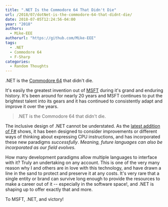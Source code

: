```yaml
---
title: ".NET Is the Commodore 64 That Didn't Die"
url: /2018/07/dotNet-is-the-commodore-64-that-didnt-die/
date: 2018-07-05T12:24:56-04:00
year: "2018"
authors:
  - Mike-EEE
authorurl: "https://github.com/Mike-EEE"
tags:
  - .NET
  - Commodore 64
  - F-Sharp
categories:
  - Random Thoughts
---
```


.NET is the [Commodore 64](https://en.wikipedia.org/wiki/Commodore_64) that didn't die.  

It's easily the greatest invention out of [MSFT](/2018/06/msft-vs-ms/) during it's grand and enduring history.  It's been around for nearly 20 years and MSFT continues to put the brightest talent into its gears and it has continued to consistently adapt and improve it over the years.  

> .NET is the Commodore 64 that didn't die.

The inclusive design of .NET cannot be understated.  As the [latest addition of F#](https://en.wikipedia.org/wiki/F_Sharp_(programming_language)) shows, it has been designed to consider improvements or different ways of thinking about expressing CPU instructions, and has incorporated these new paradigms *successfully*.  *Meaning, future languages can also be incorporated as our field evolves.*

How many development paradigms allow multiple languages to interface with it?  Truly an undertaking on any account.  This is one of the very many reason why I and others are in love with this technology, and have drawn a line in the sand to protect and preserve it at any costs.  It's very rare that a single entity or brand can survive long enough to provide the resources to make a career out of it -- especially in the software space!, and .NET is shaping up to offer exactly that and more.

To MSFT, .NET, and victory!